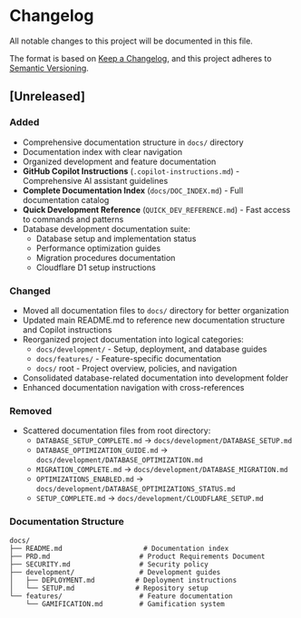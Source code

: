 # Changelog

All notable changes to this project will be documented in this file.

The format is based on [Keep a Changelog](https://keepachangelog.com/en/1.0.0/),
and this project adheres to [Semantic Versioning](https://semver.org/spec/v2.0.0.html).

## [Unreleased]

### Added

- Comprehensive documentation structure in `docs/` directory
- Documentation index with clear navigation
- Organized development and feature documentation
- **GitHub Copilot Instructions** (`.copilot-instructions.md`) - Comprehensive AI assistant guidelines
- **Complete Documentation Index** (`docs/DOC_INDEX.md`) - Full documentation catalog
- **Quick Development Reference** (`QUICK_DEV_REFERENCE.md`) - Fast access to commands and patterns
- Database development documentation suite:
  - Database setup and implementation status
  - Performance optimization guides
  - Migration procedures documentation
  - Cloudflare D1 setup instructions

### Changed

- Moved all documentation files to `docs/` directory for better organization
- Updated main README.md to reference new documentation structure and Copilot instructions
- Reorganized project documentation into logical categories:
  - `docs/development/` - Setup, deployment, and database guides
  - `docs/features/` - Feature-specific documentation
  - `docs/` root - Project overview, policies, and navigation
- Consolidated database-related documentation into development folder
- Enhanced documentation navigation with cross-references

### Removed

- Scattered documentation files from root directory:
  - `DATABASE_SETUP_COMPLETE.md` → `docs/development/DATABASE_SETUP.md`
  - `DATABASE_OPTIMIZATION_GUIDE.md` → `docs/development/DATABASE_OPTIMIZATION.md`
  - `MIGRATION_COMPLETE.md` → `docs/development/DATABASE_MIGRATION.md`
  - `OPTIMIZATIONS_ENABLED.md` → `docs/development/DATABASE_OPTIMIZATIONS_STATUS.md`
  - `SETUP_COMPLETE.md` → `docs/development/CLOUDFLARE_SETUP.md`

### Documentation Structure

```
docs/
├── README.md                    # Documentation index
├── PRD.md                      # Product Requirements Document
├── SECURITY.md                 # Security policy
├── development/                # Development guides
│   ├── DEPLOYMENT.md          # Deployment instructions
│   └── SETUP.md               # Repository setup
└── features/                   # Feature documentation
    └── GAMIFICATION.md         # Gamification system
```
